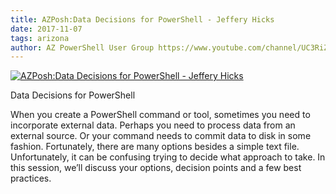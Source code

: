 ```yaml
---
title: AZPosh:Data Decisions for PowerShell - Jeffery Hicks
date: 2017-11-07
tags: arizona
author: AZ PowerShell User Group https://www.youtube.com/channel/UC3RiZUhPQH9cANYnECWrbFA
---
```


[![AZPosh:Data Decisions for PowerShell - Jeffery Hicks](https://i2.ytimg.com/vi/9BrRtE8XyKQ/hqdefault.jpg "AZPosh:Data Decisions for PowerShell - Jeffery Hicks")](https://www.youtube.com/watch?v=9BrRtE8XyKQ)

Data Decisions for PowerShell

When you create a PowerShell command or tool, sometimes you need to incorporate external data. Perhaps you need to process data from an external source. Or your command needs to commit data to disk in some fashion. Fortunately, there are many options besides a simple text file. Unfortunately, it can be confusing trying to decide what approach to take. In this session, we’ll discuss your options, decision points and a few best practices.
